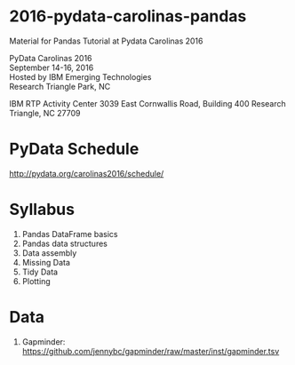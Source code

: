 # 2016-pydata-carolinas-pandas
Material for Pandas Tutorial at Pydata Carolinas 2016

PyData Carolinas 2016  
September 14-16, 2016  
Hosted by IBM Emerging Technologies  
Research Triangle Park, NC

IBM RTP Activity Center
3039 East Cornwallis Road, Building 400
Research Triangle, NC 27709

# PyData Schedule

http://pydata.org/carolinas2016/schedule/


# Syllabus

1. Pandas DataFrame basics
2. Pandas data structures
3. Data assembly
4. Missing Data
5. Tidy Data
6. Plotting

# Data

1. Gapminder: https://github.com/jennybc/gapminder/raw/master/inst/gapminder.tsv

